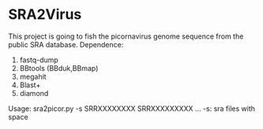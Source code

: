 # SRA2Virus
This project is going to fish the picornavirus genome sequence from the public SRA database.
Dependence:
1. fastq-dump
2. BBtools (BBduk,BBmap)
3. megahit
4. Blast+
5. diamond

Usage:
sra2picor.py -s SRRXXXXXXXX SRRXXXXXXXXX ...
-s: sra files with space
